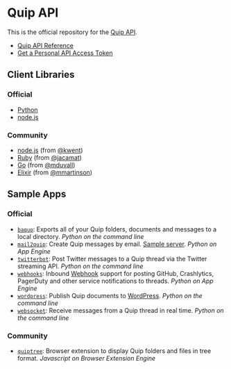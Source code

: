Quip API
========

This is the official repository for the [Quip API](https://quip.com/api/).

* [Quip API Reference](https://quip.com/api/reference)
* [Get a Personal API Access Token](https://quip.com/api/personal-token)

## Client Libraries

### Official

* [Python](python)
* [node.js](nodejs)

### Community

* [node.js](https://github.com/kwent/quip.js) (from [@kwent](https://github.com/kwent))
* [Ruby](https://github.com/jacamat/quip-ruby) (from [@jacamat](https://github.com/jacamat))
* [Go](https://github.com/mduvall/go-quip) (from [@mduvall](https://github.com/mduvall))
* [Elixir](https://github.com/mmartinson/e_quip) (from [@mmartinson](https://github.com/mmartinson))

## Sample Apps

### Official

* [`baqup`](samples/baqup): Exports all of your Quip folders, documents and messages to a local directory. _Python on the command line_
* [`mail2quip`](samples/mail2quip): Create Quip messages by email. [Sample server](http://mail2quip.appspot.com/). _Python on App Engine_
* [`twitterbot`](samples/twitterbot): Post Twitter messages to a Quip thread via the Twitter streaming API. _Python on the command line_
* [`webhooks`](samples/webhooks): Inbound [Webhook](http://en.wikipedia.org/wiki/Webhook) support for posting GitHub, Crashlytics, PagerDuty and other service notifications to threads. _Python on App Engine_
* [`wordpress`](samples/wordpress): Publish Quip documents to [WordPress](http://wordpress.org/). _Python on the command line_
* [`websocket`](samples/websocket): Receive messages from a Quip thread in real time. _Python on the command line_

### Community

* [`quiptree`](https://github.com/kwent/quiptree): Browser extension to display Quip folders and files in tree format. _Javascript on Browser Extension Engine_
